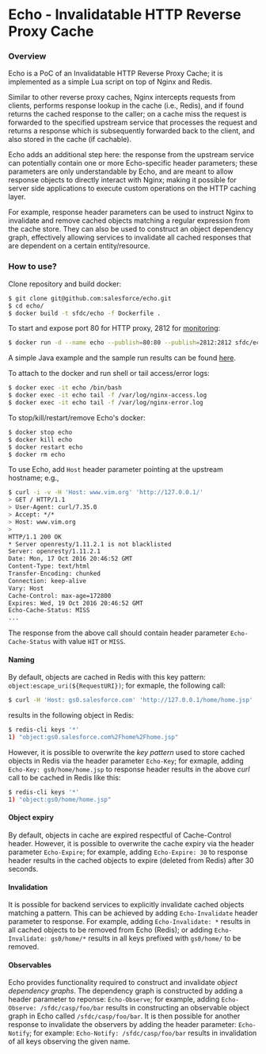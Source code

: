 # Echo - Invalidatable HTTP Reverse Proxy Cache

### Overview

Echo is a PoC of an Invalidatable HTTP Reverse Proxy Cache; it is implemented as a simple Lua script on top of Nginx and Redis.

Similar to other reverse proxy caches, Nginx intercepts requests from clients, performs response lookup in the cache (i.e., Redis), 
and if found returns the cached response to the caller; on a cache miss the request is forwarded to the specified upstream service 
that processes the request and returns a response which is subsequently forwarded back to the client, and also stored in the cache 
(if cachable). 

Echo adds an additional step here: the response from the upstream service can potentially contain one or more Echo-specific header 
parameters; these parameters are only understandable by Echo, and are meant to allow response objects to directly interact with Nginx; 
making it possible for server side applications to execute custom operations on the HTTP caching layer.

For example, response header parameters can be used to instruct Nginx to invalidate and remove cached objects matching a regular
expression from the cache store. They can also be used to construct an object dependency graph, effectively allowing services to 
invalidate all cached responses that are dependent on a certain entity/resource.

### How to use?

Clone repository and build docker:
```bash
$ git clone git@github.com:salesforce/echo.git
$ cd echo/
$ docker build -t sfdc/echo -f Dockerfile .
```

To start and expose port 80 for HTTP proxy, 2812 for [monitoring](http://127.0.0.1:2812/):
```bash
$ docker run -d --name echo --publish=80:80 --publish=2812:2812 sfdc/echo
```

A simple Java example and the sample run results can be found [here](https://github.com/salesforce/echo/tree/master/example). 

To attach to the docker and run shell or tail access/error logs:
```bash
$ docker exec -it echo /bin/bash
$ docker exec -it echo tail -f /var/log/nginx-access.log
$ docker exec -it echo tail -f /var/log/nginx-error.log
```

To stop/kill/restart/remove Echo's docker:
```bash
$ docker stop echo
$ docker kill echo
$ docker restart echo
$ docker rm echo
```

To use Echo, add `Host` header parameter pointing at the upstream hostname; e.g.,
```bash
$ curl -i -v -H 'Host: www.vim.org' 'http://127.0.0.1/'
> GET / HTTP/1.1
> User-Agent: curl/7.35.0
> Accept: */*
> Host: www.vim.org
>
HTTP/1.1 200 OK
* Server openresty/1.11.2.1 is not blacklisted
Server: openresty/1.11.2.1
Date: Mon, 17 Oct 2016 20:46:52 GMT
Content-Type: text/html
Transfer-Encoding: chunked
Connection: keep-alive
Vary: Host
Cache-Control: max-age=172800
Expires: Wed, 19 Oct 2016 20:46:52 GMT
Echo-Cache-Status: MISS
...
```

The response from the above call should contain header parameter `Echo-Cache-Status` with value `HIT` or `MISS`.

#### Naming

By default, objects are cached in Redis with this key pattern: `object:escape_uri(${RequestURI})`; for exmaple, the following call:
```bash
$ curl -H 'Host: gs0.salesforce.com' 'http://127.0.0.1/home/home.jsp'
```
results in the following object in Redis:
```bash
$ redis-cli keys '*'
1) "object:gs0.salesforce.com%2Fhome%2Fhome.jsp"
```

However, it is possible to overwrite the _key pattern_ used to store cached objects in Redis via the header 
parameter `Echo-Key`; for exmaple, adding `Echo-Key: gs0/home/home.jsp` to response header results in the above 
_curl_ call to be cached in Redis like this:
```bash
$ redis-cli keys '*'
1) "object:gs0/home/home.jsp"
```

#### Object expiry

By default, objects in cache are expired respectful of Cache-Control header.  However, it is possible to overwrite 
the cache expiry via the header parameter `Echo-Expire`; for example, adding `Echo-Expire: 30` to response header 
results in the cached objects to expire (deleted from Redis) after 30 seconds.

#### Invalidation

It is possible for backend services to explicitly invalidate cached objects matching a pattern.  This can be achieved 
by adding `Echo-Invalidate` header parameter to response.  For example, adding `Echo-Invalidate: *` results in all cached 
objects to be removed from Echo (Redis); or adding `Echo-Invalidate: gs0/home/*` results in all keys prefixed with `gs0/home/` 
to be removed.

#### Observables

Echo provides functionality required to construct and invalidate _object dependency graphs_.  The dependency graph is 
constructed by adding a header parameter to reponse: `Echo-Observe`; for example, adding `Echo-Observe: /sfdc/casp/foo/bar` 
results in constructing an observable object graph in Echo called `/sfdc/casp/foo/bar`.  It is then possible for another 
response to invalidate the observers by adding the header parameter: `Echo-Notify`; 
for example: `Echo-Notify: /sfdc/casp/foo/bar` results in invalidation of all keys observing the given name.

